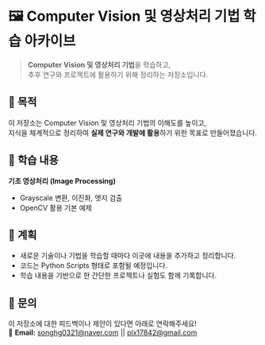 # 🖼️ Computer Vision 및 영상처리 기법 학습 아카이브

> **Computer Vision 및 영상처리 기법**을 학습하고,  
> 추후 연구와 프로젝트에 활용하기 위해 정리하는 저장소입니다.

## 🎯 목적

이 저장소는 Computer Vision 및 영상처리 기법의 이해도를 높이고,  
지식을 체계적으로 정리하여 **실제 연구와 개발에 활용**하기 위한 목표로 만들어졌습니다.

## 📂 학습 내용

**기초 영상처리 (Image Processing)**  
   - Grayscale 변환, 이진화, 엣지 검출  
   - OpenCV 활용 기본 예제  

## 🚀 계획

- 새로운 기술이나 기법을 학습할 때마다 이곳에 내용을 추가하고 정리합니다.  
- 코드는 Python Scripts 형태로 포함될 예정입니다.  
- 학습 내용을 기반으로 한 간단한 프로젝트나 실험도 함께 기록합니다.  

## 📧 문의

이 저장소에 대한 피드백이나 제안이 있다면 아래로 연락해주세요!  
📩 **Email:** songhg0321@naver.com || plx17842@gmail.com
